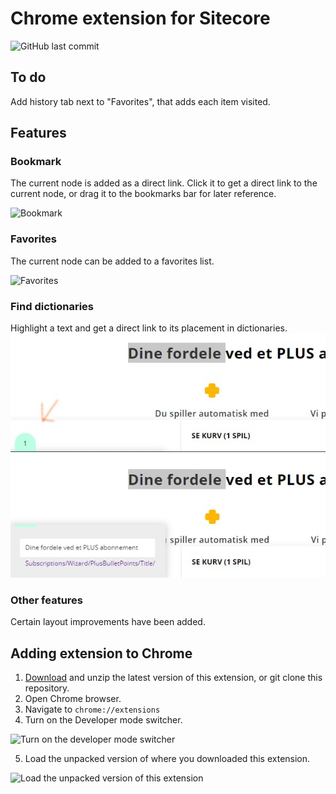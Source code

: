 # Chrome extension for Sitecore

![GitHub last commit](https://img.shields.io/github/last-commit/mikelothar/Chrome-Extension-For-Sitecore)

## To do
Add history tab next to "Favorites", that adds each item visited.

## Features

### Bookmark
The current node is added as a direct link. Click it to get a direct link to the current node, or drag it to the bookmarks bar for later reference.

![Bookmark](./assets/bookmark.jpg)

### Favorites
The current node can be added to a favorites list.

![Favorites](./assets/favorites.jpg)

### Find dictionaries
Highlight a text and get a direct link to its placement in dictionaries.
![Find dictionaries](./assets/find-dictionaries-1.jpg)
![Find dictionaries](./assets/find-dictionaries.jpg)

### Other features
Certain layout improvements have been added.

## Adding extension to Chrome

1. [Download](https://github.com/mikelothar/Chrome-Extension-For-Sitecore/releases) and unzip the latest version of this extension, or git clone this repository.
2. Open Chrome browser.
3. Navigate to `chrome://extensions`
4. Turn on the Developer mode switcher.

![Turn on the developer mode switcher](./assets/chrome1.png)

5. Load the unpacked version of where you downloaded this extension.

![Load the unpacked version of this extension](./assets/chrome2.png)
